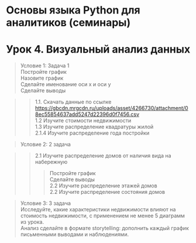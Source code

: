 # Основы языка Python для аналитиков (семинары)                 
# Урок 4. Визуальный анализ данных                                        
                              
> Условие 1: Задача 1                     
Постройте график                 
Назовите график                
Сделайте именование оси x и оси y                 
Сделайте выводы                    
                   
>> 1.1. Скачать данные по ссылке https://gbcdn.mrgcdn.ru/uploads/asset/4266730/attachment/08ec55854637add5247d22396d0f7456.csv                                   
>> 1.2 Изучите стоимости недвижимости                              
>> 1.3 Изучите распределение квадратуры жилой                    
>> 2.1.4 Изучите распределение года постройки              
                      
> Условие 2: 2 задача                         
                      
>> 2.1 Изучите распределение домов от наличия вида на набережную                      
>>> Постройте график                          
>>> Сделайте выводы                
>> 2.2 Изучите распределение этажей домов                  
>> 2.2 Изучите распределение состояния домов              
                       
> Условие 3: 3 задача                  
Исследуйте, какие характеристики недвижимости влияют на стоимость недвижимости, с применением не менее 5 диаграмм из урока.                 
Анализ сделайте в формате storytelling: дополнить каждый график письменными выводами и наблюдениями.                                 

